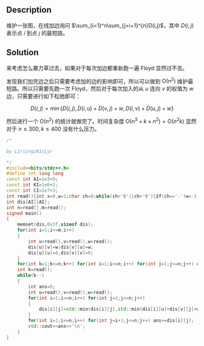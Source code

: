 ## Description

维护一张图，在线加边询问 $\sum_{i=1}^n\sum_{j=i+1}^{n}D(i,j)$，其中 $D(i,j)$ 表示点 $i$ 到点 $j$ 的最短路。

## Solution
来考虑怎么暴力草过去，如果对于每次加边都重新跑一遍 Floyd 显然过不去。

发现我们加完边之后只需要考虑加的边的影响即可，所以可以做到 $\text{O}(n^2)$ 维护最短路。所以只需要先跑一次 Floyd，然后对于每次加入的从 $u$ 连向 $v$ 的权值为 $w$ 边，只需要进行如下松弛即可：

$$D(i,j)=\min\{D(i,j),D(i,u)+D(v,j)+w,D(i,v)+D(u,j)+w\}$$

然后进行一个 $\text{O}(n^2)$ 的统计就做完了。时间复杂度 $\text{O}(n^3+k\times n^2)=\text{O}(n^2k)$ 显然对于 $n\le300,k\le400$ 没有什么压力。
```cpp
/*

by L1rs1ngzN1sLyr

*/
#include<bits/stdc++.h>
#define int long long
const int AI=1e3+9;
const int KI=1e6+2;
const int CI=1e7+3;
int read(){int x=0,w=1;char ch=0;while(ch<'0'||ch>'9'){if(ch=='-')w=-1;ch=getchar();}while(ch>='0'&&ch<='9'){x=x*10+(ch-'0');ch=getchar();}return x*w;}
int dis[AI][AI];
int n=read(),m=read();
signed main()
{
    memset(dis,0x3f,sizeof dis);
    for(int i=1;i<=m;i++)
    {
        int u=read(),v=read(),w=read();
        dis[u][v]=w;dis[v][u]=w;
        dis[u][u]=0,dis[v][v]=0;
    }
    for(int k=1;k<=n;k++) for(int i=1;i<=n;i++) for(int j=1;j<=n;j++) dis[i][j]=std::min(dis[i][j],dis[i][k]+dis[k][j]);
    int k=read();
    while(k--)
    {
        int ans=0;
        int u=read(),v=read(),w=read();
        for(int i=1;i<=n;i++) for(int j=1;j<=n;j++)
        {
            dis[i][j]=std::min(dis[i][j],std::min(dis[i][u]+dis[v][j]+w,dis[i][v]+dis[u][j]+w));
        }
        for(int i=1;i<=n;i++) for(int j=i+1;j<=n;j++) ans+=dis[i][j];
        std::cout<<ans<<'\n';
    }
}
```